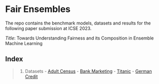 # Fair Ensembles
The repo contains the benchmark models, datasets and results for the following paper submission at ICSE 2023.

*Title*: Towards Understanding Fairness and its Composition in Ensemble Machine Learning

## Index

> 1. Datasets
	- [Adult Census](https://gitlab.com/anonymousdot/fair-ensemble/-/tree/main/AdultNoteBook/Data)
	- [Bank Marketing](BankMarketingNoteBook/Data)
	- [Titanic](Titanic/Data)
	- [German Credit](GermanCredit/Data)